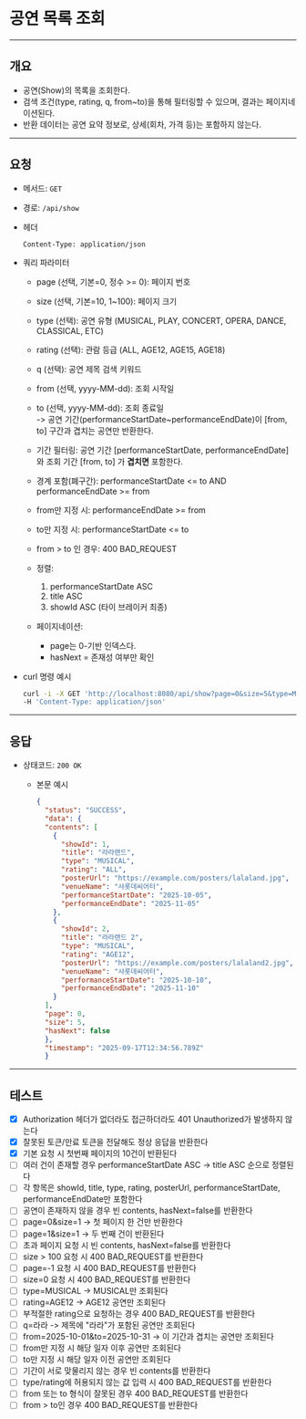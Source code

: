 # 공연 목록 조회

---

## 개요

- 공연(Show)의 목록을 조회한다.
- 검색 조건(type, rating, q, from~to)을 통해 필터링할 수 있으며, 결과는 페이지네이션된다.
- 반환 데이터는 공연 요약 정보로, 상세(회차, 가격 등)는 포함하지 않는다.

---

## 요청

- 메서드: `GET`
- 경로: `/api/show`
- 헤더

    ```
    Content-Type: application/json
    ```

- 쿼리 파라미터
    - page (선택, 기본=0, 정수 >= 0): 페이지 번호
    - size (선택, 기본=10, 1~100): 페이지 크기
    - type (선택): 공연 유형 (MUSICAL, PLAY, CONCERT, OPERA, DANCE, CLASSICAL, ETC)
    - rating (선택): 관람 등급 (ALL, AGE12, AGE15, AGE18)
    - q (선택): 공연 제목 검색 키워드
    - from (선택, yyyy-MM-dd): 조회 시작일
    - to (선택, yyyy-MM-dd): 조회 종료일  
      -> 공연 기간(performanceStartDate~performanceEndDate)이 [from, to] 구간과 겹치는 공연만 반환한다.
    - 기간 필터링: 공연 기간 [performanceStartDate, performanceEndDate] 와 조회 기간 [from, to] 가 **겹치면** 포함한다.
    - 경계 포함(폐구간): performanceStartDate <= to AND performanceEndDate >= from
    - from만 지정 시: performanceEndDate >= from
    - to만 지정 시: performanceStartDate <= to
    - from > to 인 경우: 400 BAD_REQUEST

    - 정렬:
        1) performanceStartDate ASC
        2) title ASC
        3) showId ASC (타이 브레이커 최종)

    - 페이지네이션:
        - page는 0-기반 인덱스다.
      - hasNext = 존재성 여부만 확인

- curl 명령 예시

    ```bash
    curl -i -X GET 'http://localhost:8080/api/show?page=0&size=5&type=MUSICAL&from=2025-10-01&to=2025-10-31&q=라라' \
    -H 'Content-Type: application/json'
    ```

---

## 응답

- 상태코드: `200 OK`
    - 본문 예시

        ```json
        {
          "status": "SUCCESS",
          "data": {
          "contents": [
            {
              "showId": 1,
              "title": "라라랜드",
              "type": "MUSICAL",
              "rating": "ALL",
              "posterUrl": "https://example.com/posters/lalaland.jpg",
              "venueName": "샤롯데씨어터",
              "performanceStartDate": "2025-10-05",
              "performanceEndDate": "2025-11-05"
            },
            {
              "showId": 2,
              "title": "라라랜드 2",
              "type": "MUSICAL",
              "rating": "AGE12",
              "posterUrl": "https://example.com/posters/lalaland2.jpg",
              "venueName": "샤롯데씨어터",
              "performanceStartDate": "2025-10-10",
              "performanceEndDate": "2025-11-10"
            }
          ],
          "page": 0,
          "size": 5,
          "hasNext": false
          },
          "timestamp": "2025-09-17T12:34:56.789Z"
          }
        
      ```

---

## 테스트

- [x] Authorization 헤더가 없더라도 접근하더라도 401 Unauthorized가 발생하지 않는다
- [x] 잘못된 토큰/만료 토큰을 전달해도 정상 응답을 반환한다
- [x] 기본 요청 시 첫번째 페이지의 10건이 반환된다
- [ ] 여러 건이 존재할 경우 performanceStartDate ASC -> title ASC 순으로 정렬된다
- [ ] 각 항목은 showId, title, type, rating, posterUrl, performanceStartDate, performanceEndDate만 포함한다
- [ ] 공연이 존재하지 않을 경우 빈 contents, hasNext=false를 반환한다
- [ ] page=0&size=1 -> 첫 페이지 한 건만 반환한다
- [ ] page=1&size=1 -> 두 번째 건이 반환된다
- [ ] 초과 페이지 요청 시 빈 contents, hasNext=false를 반환한다
- [ ] size > 100 요청 시 400 BAD_REQUEST를 반환한다
- [ ] page=-1 요청 시 400 BAD_REQUEST를 반환한다
- [ ] size=0 요청 시 400 BAD_REQUEST를 반환한다
- [ ] type=MUSICAL -> MUSICAL만 조회된다
- [ ] rating=AGE12 -> AGE12 공연만 조회된다
- [ ] 부적절한 rating으로 요청하는 경우 400 BAD_REQUEST를 반환한다
- [ ] q=라라 -> 제목에 "라라"가 포함된 공연만 조회된다
- [ ] from=2025-10-01&to=2025-10-31 -> 이 기간과 겹치는 공연만 조회된다
- [ ] from만 지정 시 해당 일자 이후 공연만 조회된다
- [ ] to만 지정 시 해당 일자 이전 공연만 조회된다
- [ ] 기간이 서로 맞물리지 않는 경우 빈 contents를 반환한다
- [ ] type/rating에 허용되지 않는 값 입력 시 400 BAD_REQUEST를 반환한다
- [ ] from 또는 to 형식이 잘못된 경우 400 BAD_REQUEST를 반환한다
- [ ] from > to인 경우 400 BAD_REQUEST를 반환한다
